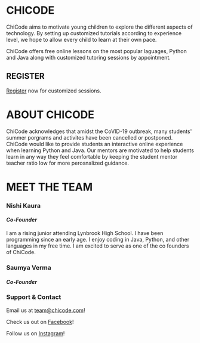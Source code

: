 # CHICODE

ChiCode aims to motivate young children to explore the different aspects of technology. By setting up customized tutorials according to experience level, we hope to allow every child to learn at their own pace. 

ChiCode offers free online lessons on the most popular laguages, Python and Java along with customized tutoring sessions by appointment.

## REGISTER

[Register](https://google.com/) now for customized sessions.


# ABOUT CHICODE

ChiCode acknowledges that amidst the CoVID-19 outbreak, many students' summer porgrams and activites have been cancelled or postponed. ChiCode would like to provide students an interactive online experience when learning Python and Java. Our mentors are motivated to help students learn in any way they feel comfortable by keeping the student mentor teacher ratio low for more perosnalized guidance.

# MEET THE TEAM

### Nishi Kaura
#### *Co-Founder*
I am a rising junior attending Lynbrook High School. I have been programming since an early age. I enjoy coding in Java, Python, and other languages in my free time. I am excited to serve as one of the co founders of ChiCode.

### Saumya Verma
#### *Co-Founder*


### Support & Contact

Email us at team@chicode.com!

Check us out on [Facebook](https://www.facebook.com)!

Follow us on [Instagram](https://www.instagram.com)!
